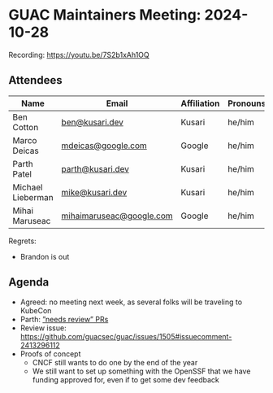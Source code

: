 # GUAC Maintainers Meeting: 2024-10-28

Recording: https://youtu.be/7S2b1xAh1OQ

## Attendees

| Name | Email | Affiliation | Pronouns
| ---- | ----- | ----------- | --------
| Ben Cotton | ben@kusari.dev | Kusari | he/him
| Marco Deicas | mdeicas@google.com | Google | he/him
| Parth Patel | parth@kusari.dev | Kusari | he/him
| Michael Lieberman | mike@kusari.dev | Kusari |he/him
| Mihai Maruseac | mihaimaruseac@google.com | Google | he/him

Regrets:
* Brandon is out

## Agenda

* Agreed: no meeting next week, as several folks will be traveling to KubeCon
* Parth: [”needs review” PRs](https://github.com/guacsec/guac/pulls?q=is%3Apr+is%3Aopen+label%3Aneeds-review)
* Review issue: https://github.com/guacsec/guac/issues/1505#issuecomment-2413296112 
* Proofs of concept
    * CNCF still wants to do one by the end of the year
    * We still want to set up something with the OpenSSF that we have funding approved for, even if to get some dev feedback